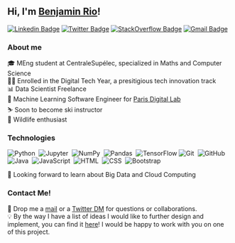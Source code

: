 ## Hi, I'm [Benjamin Rio](https://github.com/benjamrio/)!
[![Linkedin Badge](https://img.shields.io/badge/LinkedIn-0077B5?style=for-the-badge&logo=linkedin&logoColor=white)](https://www.linkedin.com/in/benjamin-rio-3884b5166/)
[![Twitter Badge](https://img.shields.io/badge/Twitter-1DA1F2?style=for-the-badge&logo=twitter&logoColor=white)](https://twitter.com/KDevelopper)
[![StackOverflow Badge](https://img.shields.io/badge/Stack_Overflow-FE7A16?style=for-the-badge&logo=stack-overflow&logoColor=white)](https://stackoverflow.com/users/15190888/benjamin-rio)
[![Gmail Badge](https://img.shields.io/badge/Gmail-D14836?style=for-the-badge&logo=gmail&logoColor=white)](mailto:benjamin.rio.dev@gmail.com)

### About me
🎓 MEng student at CentraleSupélec, specialized in Maths and Computer Science<br>
👨‍💻 Enrolled in the Digital Tech Year, a presitigious tech innovation track<br>
📊 Data Scientist Freelance<br>
🤖 Machine Learning Software Engineer for [Paris Digital Lab](https://paris-digital-lab.com/)<br>
⛷️ Soon to become ski instructor<br>
🦈 Wildlife enthusiast<br>

### Technologies
![Python](https://img.shields.io/badge/-Python-05122A?style=flat&logo=python)&nbsp;
![Jupyter](https://img.shields.io/badge/-Jupyter-black?&style=flat&logo=Jupyter)&nbsp;
![NumPy](https://img.shields.io/badge/numpy%20-%23013243.svg?&style=flat&logo=numpy)&nbsp;
![Pandas](https://img.shields.io/badge/pandas%20-%23150458.svg?&style=flat&logo=pandas)&nbsp;
![TensorFlow](https://img.shields.io/badge/-TensorFlow-05122A?&style=flat&logo=tensorflow)
![Git](https://img.shields.io/badge/-Git-05122A?style=flat&logo=git)&nbsp;
![GitHub](https://img.shields.io/badge/-GitHub-05122A?style=flat&logo=github)&nbsp;
![Java](https://img.shields.io/badge/-Java-1665BE?style=flat&logo=Java)&nbsp;
![JavaScript](https://img.shields.io/badge/-JavaScript-black?style=flat&logo=javascript)&nbsp;
![HTML](https://img.shields.io/badge/-HTML-05122A?style=flat&logo=HTML5)&nbsp;
![CSS](https://img.shields.io/badge/-CSS-05122A?style=flat&logo=CSS3&logoColor=1572B6)&nbsp;
![Bootstrap](https://img.shields.io/badge/-Bootstrap-05122A?style=flat&logo=bootstrap&logoColor=563D7C)

👀 Looking forward to learn about Big Data and Cloud Computing


### Contact Me!
📧 Drop me a [mail](mailto:benjamin.rio.dev@gmail.com) or a [Twitter DM](https://twitter.com/messages/compose?recipient_id=1351485356944859136&text=Hi%20Benjamin!) for questions or collaborations.<br>
💡 By the way I have a list of ideas I would like to further design and implement, you can find it [here](https://github.com/benjamrio/project_ideas)! I would be happy to work with you on one of this project.
<!---
benjamrio/benjamrio is a ✨ special ✨ repository because its `README.md` (this file) appears on your GitHub profile.
You can click the Preview link to take a look at your changes.

![Benjamin's top languages](https://github-readme-stats.vercel.app/api/top-langs/?username=benjamrio&show_icons=true&title_color=f6c32c&icon_color=f6c32c&text_color=9f9f9f&bg_color=151515&count_private=true&layout=compact)
--->

